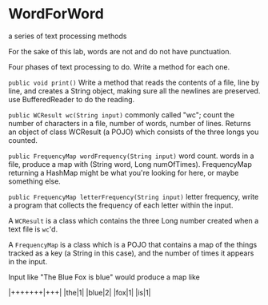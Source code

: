 # WordForWord

a series of text processing methods

For the sake of this lab, words are not and do not have punctuation.

Four phases of text processing to do. Write a method for each one.

`public void print()`
Write a method that reads the contents of a file, line by line, and creates a String object,
making sure all the newlines are preserved. use BufferedReader to do the reading.

`public WCResult wc(String input)`
commonly called "wc"; count the number of characters in a file, number of words, number of lines.
Returns an object of class WCResult (a POJO) which consists of the three longs you counted.

`public FrequencyMap wordFrequency(String input)`
word count. words in a file, produce a map with (String word, Long numOfTimes). FrequencyMap returning a HashMap might be what you're
looking for here, or maybe something else.

`public FrequencyMap letterFrequency(String input)`
letter frequency, write a program that collects the frequency of each letter within the input.

A `WCResult` is a class which contains the three Long number created when a text file is `wc`'d.

A `FrequencyMap` is a class which is a POJO that contains a map of the things tracked as a key (a String in this case),
and the number of times it appears in the input.

Input like "The Blue Fox is blue" would produce a map like

|+++++++|+++|
|the|1|
|blue|2|
|fox|1|
|is|1|
